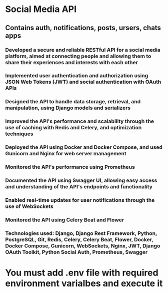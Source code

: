 
# Social Media API

## Contains auth, notifications, posts, ursers, chats apps

### Developed a secure and reliable RESTful API for a social media platform, aimed at connecting people and allowing them to share their experiences and interests with each other

### Implemented user authentication and authorization using JSON Web Tokens (JWT) and social authentication with OAuth APIs

### Designed the API to handle data storage, retrieval, and manipulation, using Django models and serializers

### Improved the API's performance and scalability through the use of caching with Redis and Celery, and optimization techniques

### Deployed the API using Docker and Docker Compose, and used Gunicorn and Nginx for web server management

### Monitored the API's performance using Prometheus

### Documented the API using Swagger UI, allowing easy access and understanding of the API's endpoints and functionality

### Enabled real-time updates for user notifications through the use of WebSockets

### Monitored the API using Celery Beat and Flower

### Technologies used: Django, Django Rest Framework, Python, PostgreSQL, Git, Redis, Celery, Celery Beat, Flower, Docker, Docker Compose, Gunicorn, WebSockets, Nginx, JWT, Django OAuth Toolkit, Python Social Auth, Prometheus, Swagger

# You must add .env file with required environment varialbes and execute it
